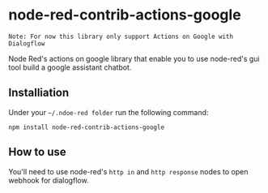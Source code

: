 # node-red-contrib-actions-google
```
Note: For now this library only support Actions on Google with Dialogflow
```
Node Red's actions on google library that enable you to use node-red's gui tool build a google assistant chatbot.
## Installiation
Under your `~/.ndoe-red folder` run the following command:
```
npm install node-red-contrib-actions-google
```

## How to use
  You'll need to use node-red's `http in` and `http response` nodes to open webhook for dialogflow.
